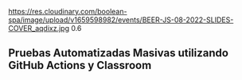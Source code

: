 <backgroundimage>https://res.cloudinary.com/boolean-spa/image/upload/v1659598982/events/BEER-JS-08-2022-SLIDES-COVER_aqdixz.jpg</backgroundimage>
<backgroundimageopacity>0.6</backgroundimageopacity>

<div id="cover">
  <h2 class="cover-title">
    <span class="white">Pruebas Automatizadas Masivas</span>
    <span class="lightning">utilizando GitHub Actions y Classroom</span>
  </h2>
</div>
